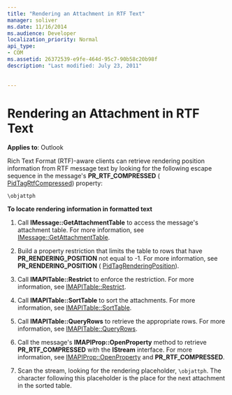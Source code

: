 ```yaml
---
title: "Rendering an Attachment in RTF Text"
manager: soliver
ms.date: 11/16/2014
ms.audience: Developer
localization_priority: Normal
api_type:
- COM
ms.assetid: 26372539-e9fe-464d-95c7-90b58c20b98f
description: "Last modified: July 23, 2011"
 
 
---
```


# Rendering an Attachment in RTF Text

  
  
**Applies to**: Outlook 
  
Rich Text Format (RTF)-aware clients can retrieve rendering position information from RTF message text by looking for the following escape sequence in the message's **PR_RTF_COMPRESSED** ( [PidTagRtfCompressed](pidtagrtfcompressed-canonical-property.md)) property:
  
 `\objattph`
  
 **To locate rendering information in formatted text**
  
1. Call **IMessage::GetAttachmentTable** to access the message's attachment table. For more information, see [IMessage::GetAttachmentTable](imessage-getattachmenttable.md).
    
2. Build a property restriction that limits the table to rows that have **PR_RENDERING_POSITION** not equal to -1. For more information, see **PR_RENDERING_POSITION** ( [PidTagRenderingPosition](pidtagrenderingposition-canonical-property.md)).
    
3. Call **IMAPITable::Restrict** to enforce the restriction. For more information, see [IMAPITable::Restrict](imapitable-restrict.md).
    
4. Call **IMAPITable::SortTable** to sort the attachments. For more information, see [IMAPITable::SortTable](imapitable-sorttable.md).
    
5. Call **IMAPITable::QueryRows** to retrieve the appropriate rows. For more information, see [IMAPITable::QueryRows](imapitable-queryrows.md).
    
6. Call the message's **IMAPIProp::OpenProperty** method to retrieve **PR_RTF_COMPRESSED** with the **IStream** interface. For more information, see [IMAPIProp::OpenProperty](imapiprop-openproperty.md) and **PR_RTF_COMPRESSED**.
    
7. Scan the stream, looking for the rendering placeholder,  `\objattph`. The character following this placeholder is the place for the next attachment in the sorted table.
    

